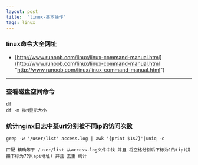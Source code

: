 ```yaml
---
layout: post
title:  "linux-基本操作"
tags: linux
---
```


### linux命令大全网址

 - [http://www.runoob.com/linux/linux-command-manual.html](http://www.runoob.com/linux/linux-command-manual.html "http://www.runoob.com/linux/linux-command-manual.html")


---

### 查看磁盘空间命令
    
    df 
    df -m 按M显示大小


### 统计nginx日志中某url分别被不同ip的访问次数

    grep -w '/user/list' access.log | awk '{print $1$7}'|uniq -c
    
    匹配 精确等于 /user/list 从access.log文件中找 并且 将空格分割后下标为1的(ip)拼接下标为7的(api地址) 并且 去重 统计

